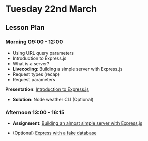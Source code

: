 # Tuesday 22nd March

## Lesson Plan

### Morning 09:00 - 12:00

+ Using URL query parameters
+ Introduction to Express.js
+ What is a server?
+ **Livecoding**: Building a simple server with Express.js
+ Request types (recap)
+ Request parameters

**Presentation**: [Introduction to Express.js](https://docs.google.com/presentation/d/1kpgOb-FBKFf0cmJdhsztj31N-x6iQ1BFG_FFA18CAU4/edit?usp=sharing)

+ **Solution**: Node weather CLI (Optional)

### Afternoon 13:00 - 16:15

+ **Assignment**: [Building an almost simple server with Express.js](https://github.com/FrancoSpeziali/express-almost-simple-server)

+  (Optional) [Express with a fake database](https://github.com/FrancoSpeziali/express-with-fake-database)
